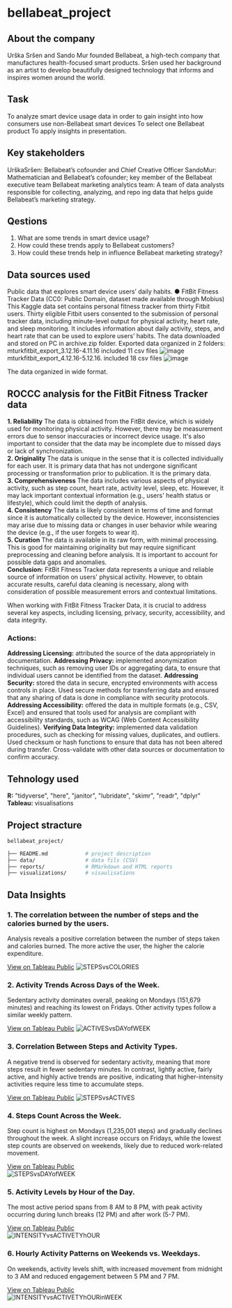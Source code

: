 # bellabeat_project
## About the company 
Urška Sršen and Sando Mur founded Bellabeat, a high-tech company that manufactures health-focused smart products. Sršen used her background as an artist to develop beautifully designed technology that informs and inspires women around the world.

## Task
To analyze smart device usage data in order to gain insight into how consumers use non-Bellabeat smart devices
To select one Bellabeat product 
To apply insights in presentation. 

## Key stakeholders
UrškaSršen: Bellabeat’s cofounder and Chief Creative Officer 
SandoMur: Mathematician and Bellabeat’s cofounder; key member of the Bellabeat executive team 
Bellabeat marketing analytics team: A team of data analysts responsible for collecting, analyzing, and repo ing data that helps guide Bellabeat’s marketing strategy.

## Qestions
1. What are some trends in smart device usage? 
2. How could these trends apply to Bellabeat customers? 
3. How could these trends help in influence Bellabeat marketing strategy?

## Data sources used
Public data that explores smart device users’ daily habits. 
● FitBit Fitness Tracker Data (CC0: Public Domain, dataset made available through Mobius)
This Kaggle data set contains personal fitness tracker from thirty Fitbit users. Thirty eligible Fitbit users consented to the submission of personal tracker data, including minute-level output for physical activity, heart rate, and sleep monitoring. It includes information about daily activity, steps, and heart rate that can be used to explore users’ habits.
The data downloaded and stored on PC in archive.zip folder. 
Exported data organized in 2 folders: 
mturkfitbit_export_3.12.16-4.11.16 included 11 csv files
 ![image](https://github.com/user-attachments/assets/4b327360-22df-42dd-8ed3-0c78d785f455)
mturkfitbit_export_4.12.16-5.12.16. included 18 csv files
 ![image](https://github.com/user-attachments/assets/e7cac289-5a2d-40d6-95e8-9b680cb45b78)

The data organized in wide format.

## ROCCC analysis for the FitBit Fitness Tracker data
**1. Reliability**
The data is obtained from the FitBit device, which is widely used for monitoring physical activity. However, there may be measurement errors due to sensor inaccuracies or incorrect device usage. It's also important to consider that the data may be incomplete due to missed days or lack of synchronization.  
**2. Originality**
The data is unique in the sense that it is collected individually for each user. It is primary data that has not undergone significant processing or transformation prior to publication. It is the primary data.  
**3. Comprehensiveness**
The data includes various aspects of physical activity, such as step count, heart rate, activity level, sleep, etc. However, it may lack important contextual information (e.g., users' health status or lifestyle), which could limit the depth of analysis.  
**4. Consistency**
The data is likely consistent in terms of time and format since it is automatically collected by the device. However, inconsistencies may arise due to missing data or changes in user behavior while wearing the device (e.g., if the user forgets to wear it).  
**5. Curation**
The data is available in its raw form, with minimal processing. This is good for maintaining originality but may require significant preprocessing and cleaning before analysis. It is important to account for possible data gaps and anomalies.  
**Conclusion:**
FitBit Fitness Tracker data represents a unique and reliable source of information on users' physical activity. However, to obtain accurate results, careful data cleaning is necessary, along with consideration of possible measurement errors and contextual limitations.  

 When working with FitBit Fitness Tracker Data, it is crucial to address several key aspects, including licensing, privacy, security, accessibility, and data integrity.

### Actions:
**Addressing Licensing:** attributed the source of the data appropriately in documentation.
**Addressing Privacy:** implemented anonymization techniques, such as removing user IDs or aggregating data, to ensure that individual users cannot be identified from the dataset.
**Addressing Security:** stored the data in secure, encrypted environments with access controls in place. Used secure methods for transferring data and ensured that any sharing of data is done in compliance with security protocols.
**Addressing Accessibility:**  offered the data in multiple formats (e.g., CSV, Excel) and ensured that tools used for analysis are compliant with accessibility standards, such as WCAG (Web Content Accessibility Guidelines).
**Verifying Data Integrity:** implemented data validation procedures, such as checking for missing values, duplicates, and outliers. Used checksum or hash functions to ensure that data has not been altered during transfer. Cross-validate with other data sources or documentation to confirm accuracy.

## Tehnology used
**R:** "tidyverse", "here", "janitor", "lubridate", "skimr", "readr", "dplyr"  
**Tableau:** visualisations

## Project stracture
```bash
bellabeat_project/

├── README.md            # project description  
├── data/                # data fils (CSV)  
├── reports/             # RMarkdown and HTML reports  
├── visualizations/      # visaulisations    
```
## Data Insights

### 1. The correlation between the number of steps and the calories burned by the users. 
Analysis reveals a positive correlation between the number of steps taken and calories burned. The more active the user, the higher the calorie expenditure.

[View on Tableau Public](https://public.tableau.com/views/Bellabeat_viz_17327147322200/STEPSvsCOLORIES_1)
![STEPSvsCOLORIES](visualizations/STEPSvsCOLORIES.png)

### 2. Activity Trends Across Days of the Week.
Sedentary activity dominates overall, peaking on Mondays (151,679 minutes) and reaching its lowest on Fridays. Other activity types follow a similar weekly pattern.  

[View on Tableau Public](https://public.tableau.com/views/Bellabeat_viz_17327147322200/Sheet2)
![ACTIVESvsDAYofWEEK](visualizations/ACTIVESvsDAYofWEEK.png)

### 3. Correlation Between Steps and Activity Types.
A negative trend is observed for sedentary activity, meaning that more steps result in fewer sedentary minutes. In contrast, lightly active, fairly active, and highly active trends are positive, indicating that higher-intensity activities require less time to accumulate steps.  

[View on Tableau Public](https://public.tableau.com/views/Bellabeat_viz_17327147322200/STEPSvsCOLORIES)
![STEPSvsACTIVES](visualizations/STEPSvsACTIVES.png)

### 4. Steps Count Across the Week.
Step count is highest on Mondays (1,235,001 steps) and gradually declines throughout the week. A slight increase occurs on Fridays, while the lowest step counts are observed on weekends, likely due to reduced work-related movement.  

[View on Tableau Public](https://public.tableau.com/views/Bellabeat_viz_17327147322200/STEPSvsDAYofWEEK)  
![STEPSvsDAYofWEEK](visualizations/STEPSvsDAYofWEEK.png)

### 5. Activity Levels by Hour of the Day.
The most active period spans from 8 AM to 8 PM, with peak activity occurring during lunch breaks (12 PM) and after work (5-7 PM).  

[View on Tableau Public](https://public.tableau.com/views/Bellabeat_viz_17327147322200/Sheet5)  
![INTENSITYvsACTIVETYhOUR](visualizations/INTENSITYvsACTIVETYhOUR.png)

### 6. Hourly Activity Patterns on Weekends vs. Weekdays.
On weekends, activity levels shift, with increased movement from midnight to 3 AM and reduced engagement between 5 PM and 7 PM.  

[View on Tableau Public](https://public.tableau.com/views/Bellabeat_viz_17327147322200/INTENSITYvsACTIVETYhOURinWEEK)  
![INTENSITYvsACTIVETYhOURinWEEK](visualizations/INTENSITYvsACTIVETYhOURinWEEK.png)

